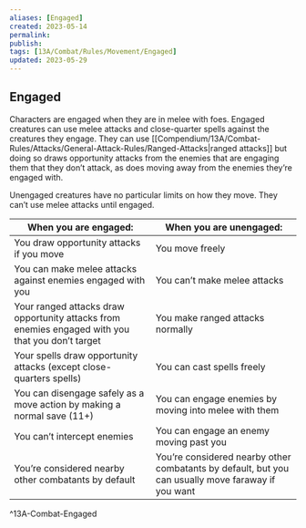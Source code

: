 ```yaml
---
aliases: [Engaged]
created: 2023-05-14
permalink: 
publish: 
tags: [13A/Combat/Rules/Movement/Engaged]
updated: 2023-05-29
---
```


## Engaged

Characters are engaged when they are in melee with foes. Engaged creatures can use melee attacks and close-quarter spells against the creatures they engage. They can use [[Compendium/13A/Combat-Rules/Attacks/General-Attack-Rules/Ranged-Attacks|ranged attacks]] but doing so draws opportunity attacks from the enemies that are engaging them that they don’t attack, as does moving away from the enemies they’re engaged with.

Unengaged creatures have no particular limits on how they move. They can’t use melee attacks until engaged.

| When you are engaged:                                                                            | When you are unengaged:                                                                            |
| ------------------------------------------------------------------------------------------------ | -------------------------------------------------------------------------------------------------- |
| You draw opportunity attacks if you move                                                         | You move freely                                                                                    |
| You can make melee attacks against enemies engaged with you                                      | You can’t make melee attacks                                                                       |
| Your ranged attacks draw opportunity attacks from enemies engaged with you that you don’t target | You make ranged attacks normally                                                                   |
| Your spells draw opportunity attacks (except close-quarters spells)                              | You can cast spells freely                                                                         |
| You can disengage safely as a move action by making a normal save (11+)                          | You can engage enemies by moving into melee with them                                              |
| You can’t intercept enemies                                                                      | You can engage an enemy moving past you                                                            |
| You’re considered nearby other combatants by default                                             | You’re considered nearby other combatants by default, but you can usually move faraway if you want |    
^13A-Combat-Engaged